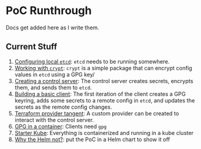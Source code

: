 # PoC Runthrough

Docs get added here as I write them.

## Current Stuff

1. [Configuring local `etcd`](./01-etcd.md): `etcd` needs to be running somewhere.
2. [Working with `crypt`](./02-crypt.md): `crypt` is a simple package that can encrypt config values in `etcd` using a GPG key/
3. [Creating a control server](./03-control-server.md): The control server creates secrets, encrypts them, and sends them to `etcd`.
4. [Building a basic client](./04-simple-client.md): The first iteration of the client creates a GPG keyring, adds some secrets to a remote config in `etcd`, and updates the secrets as the remote config changes.
5. [Terraform provider tangent](./05-terraform-provider.md): A custom provider can be created to interact with the control server.
6. [GPG in a container](./06-client-container.md): Clients need `gpg`
7. [Starter Kube](./07-kubernetes.md): Everything is containerized and running in a kube cluster
8. [Why the Helm not?](./08-helm.md): put the PoC in a Helm chart to show it off
